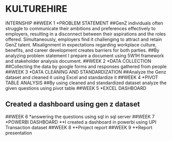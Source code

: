 # KULTUREHIRE
INTERNSHIP
##WEEK 1
*PROBLEM STATEMENT
##GenZ individuals often struggle to communicate their ambitions and preferences effectively to employers, resulting in a disconnect between their aspirations and the roles offered. Simultaneously, employers find it challenging to attract and retain GenZ talent. Misalignment in expectations regarding workplace culture, benefits, and career development creates barriers for both parties.
##By analyzing problem statement  I prepare a document using 5W1H framework and stakeholder analysis document.
##WEEK 2
*DATA COLLECTION
##Collecting the data by google forms and responses gathered from people
##WEEK 3
*DATA CLEANING AND STANDARDIZATION
##Analyze the Genz dataset and cleaned it using Excel and standardize it 
##WEEK 4
*PIVOT TABLE ANALYSIS
##By using cleaned and standardized dataset analyze the given questions using pivot table
##WEEK 5
*EXCEL DASHBOARD 
## Created a dashboard using gen z dataset
##WEEK 6
*answering the questions using sql in sql server
##WEEK 7
*POWERBI DASHBOARD
**I created a dashboard in powerbi using UPI Transaction dataset
##WEEK 8
**Project report
##WEEK 9
**Report presentation


